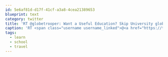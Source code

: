 ```yaml
---
id: 5e6af81d-d17f-41cf-a3a8-4cea21389653
blueprint: text
category: twitter
title: 'RT @globetrooper: Want a Useful Education? Skip University globetrooper.com/notes/a-useful… #travel #learn #school'
caption: 'RT <span class="username username_linked">@<a href="https://twitter.com/globetrooper" title="Globetrooper">globetrooper</a></span>: Want a Useful Education? Skip University <a href="http://globetrooper.com/notes/a-useful-education/" title="http://globetrooper.com/notes/a-useful-education/" class="link link_untco">globetrooper.com/notes/a-useful…</a> <span class="hashtag hashtag_local">#<a href="http://tweettemp.darylchymko.ca/?tag=travel">travel</a> <span class="hashtag hashtag_local">#<a href="http://tweettemp.darylchymko.ca/?tag=learn">learn</a> <span class="hashtag hashtag_local">#<a href="http://tweettemp.darylchymko.ca/?tag=school">school</a>'
tags:
  - learn
  - school
  - travel
---
```

